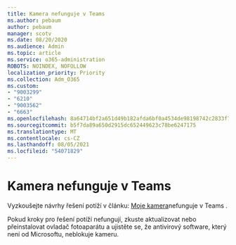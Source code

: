 ```yaml
---
title: Kamera nefunguje v Teams
ms.author: pebaum
author: pebaum
manager: scotv
ms.date: 08/20/2020
ms.audience: Admin
ms.topic: article
ms.service: o365-administration
ROBOTS: NOINDEX, NOFOLLOW
localization_priority: Priority
ms.collection: Adm_O365
ms.custom:
- "9003299"
- "6210"
- "9003562"
- "6663"
ms.openlocfilehash: 8a64714bf2a651d49b182afda6bf0a4534de98198742c2833f7ba9deb93e1c38
ms.sourcegitcommit: b5f7da89a650d2915dc652449623c78be6247175
ms.translationtype: MT
ms.contentlocale: cs-CZ
ms.lasthandoff: 08/05/2021
ms.locfileid: "54071829"
---
```

# <a name="camera-isnt-working-in-teams"></a>Kamera nefunguje v Teams

Vyzkoušejte návrhy řešení potíží v článku: [Moje kamera](https://support.microsoft.com/office/my-camera-isn-t-working-in-teams-9581983b-c6f9-40e3-b0d8-122857972ade)nefunguje v Teams .

Pokud kroky pro řešení potíží nefungují, zkuste aktualizovat nebo přeinstalovat ovladač fotoaparátu a ujistěte se, že antivirový software, který není od Microsoftu, neblokuje kameru.
